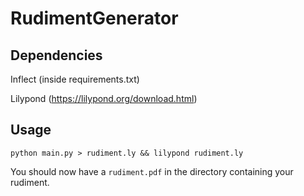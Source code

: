 # RudimentGenerator

## Dependencies 
Inflect (inside requirements.txt)

Lilypond (https://lilypond.org/download.html)

## Usage
```
python main.py > rudiment.ly && lilypond rudiment.ly
```

You should now have a ```rudiment.pdf``` in the directory containing your rudiment.
